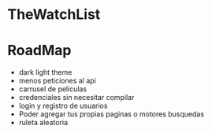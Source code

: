 # TheWatchList

# RoadMap

- dark light theme
- menos peticiones al api
- carrusel de peliculas
- credenciales sin necesitar compilar
- login y registro de usuarios
- Poder agregar tus propias paginas o motores busquedas
- ruleta aleatoria
